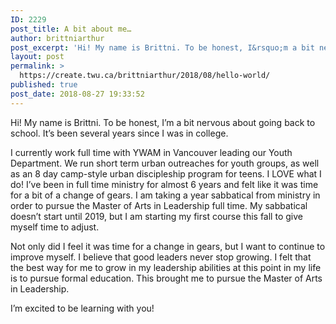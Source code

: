 ```yaml
---
ID: 2229
post_title: A bit about me…
author: brittniarthur
post_excerpt: 'Hi! My name is Brittni. To be honest, I&rsquo;m a bit nervous about going back to school. It&rsquo;s been several years since I was in college. I currently work full time with YWAM in Vancouver leading our Youth Department. We... <a href="https://create.twu.ca/brittniarthur/2018/08/hello-world/">Continue Reading &rarr;</a>'
layout: post
permalink: >
  https://create.twu.ca/brittniarthur/2018/08/hello-world/
published: true
post_date: 2018-08-27 19:33:52
---
```

<p>Hi! My name is Brittni. To be honest, I&#8217;m a bit nervous about going back to school. It&#8217;s been several years since I was in college.</p>
<p>I currently work full time with YWAM in Vancouver leading our Youth Department. We run short term urban outreaches for youth groups, as well as an 8 day camp-style urban discipleship program for teens. I LOVE what I do! I&#8217;ve been in full time ministry for almost 6 years and felt like it was time for a bit of a change of gears. I am taking a year sabbatical from ministry in order to pursue the Master of Arts in Leadership full time. My sabbatical doesn&#8217;t start until 2019, but I am starting my first course this fall to give myself time to adjust.</p>
<p>Not only did I feel it was time for a change in gears, but I want to continue to improve myself. I believe that good leaders never stop growing. I felt that the best way for me to grow in my leadership abilities at this point in my life is to pursue formal education. This brought me to pursue the Master of Arts in Leadership.</p>
<p>I&#8217;m excited to be learning with you!</p>